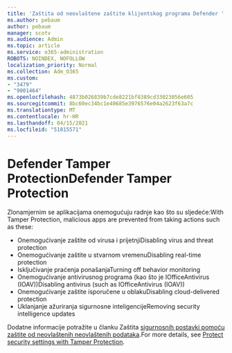 ```yaml
---
title: 'Zaštita od neovlaštene zaštite klijentskog programa Defender '
ms.author: pebaum
author: pebaum
manager: scotv
ms.audience: Admin
ms.topic: article
ms.service: o365-administration
ROBOTS: NOINDEX, NOFOLLOW
localization_priority: Normal
ms.collection: Adm_O365
ms.custom:
- "3479"
- "9001464"
ms.openlocfilehash: 4873b026839b7cde8221bf8389cd33023056e605
ms.sourcegitcommit: 8bc60ec34bc1e40685e3976576e04a2623f63a7c
ms.translationtype: MT
ms.contentlocale: hr-HR
ms.lasthandoff: 04/15/2021
ms.locfileid: "51815571"
---
```

# <a name="defender-tamper-protection"></a><span data-ttu-id="3c755-102">Defender Tamper Protection</span><span class="sxs-lookup"><span data-stu-id="3c755-102">Defender Tamper Protection</span></span> 

<span data-ttu-id="3c755-103">Zlonamjernim se aplikacijama onemogućuju radnje kao što su sljedeće:</span><span class="sxs-lookup"><span data-stu-id="3c755-103">With Tamper Protection, malicious apps are prevented from taking actions such as these:</span></span>

- <span data-ttu-id="3c755-104">Onemogućivanje zaštite od virusa i prijetnji</span><span class="sxs-lookup"><span data-stu-id="3c755-104">Disabling virus and threat protection</span></span>
- <span data-ttu-id="3c755-105">Onemogućivanje zaštite u stvarnom vremenu</span><span class="sxs-lookup"><span data-stu-id="3c755-105">Disabling real-time protection</span></span>
- <span data-ttu-id="3c755-106">Isključivanje praćenja ponašanja</span><span class="sxs-lookup"><span data-stu-id="3c755-106">Turning off behavior monitoring</span></span>
- <span data-ttu-id="3c755-107">Onemogućivanje antivirusnog programa (kao što je IOfficeAntivirus (IOAV))</span><span class="sxs-lookup"><span data-stu-id="3c755-107">Disabling antivirus (such as IOfficeAntivirus (IOAV))</span></span>
- <span data-ttu-id="3c755-108">Onemogućivanje zaštite isporučene u oblaku</span><span class="sxs-lookup"><span data-stu-id="3c755-108">Disabling cloud-delivered protection</span></span>
- <span data-ttu-id="3c755-109">Uklanjanje ažuriranja sigurnosne inteligencije</span><span class="sxs-lookup"><span data-stu-id="3c755-109">Removing security intelligence updates</span></span>

<span data-ttu-id="3c755-110">Dodatne informacije potražite u članku Zaštita [sigurnosnih postavki pomoću zaštite od neovlaštenih neovlaštenih podataka](https://docs.microsoft.com/windows/security/threat-protection/windows-defender-antivirus/prevent-changes-to-security-settings-with-tamper-protection).</span><span class="sxs-lookup"><span data-stu-id="3c755-110">For more details, see [Protect security settings with Tamper Protection](https://docs.microsoft.com/windows/security/threat-protection/windows-defender-antivirus/prevent-changes-to-security-settings-with-tamper-protection).</span></span>